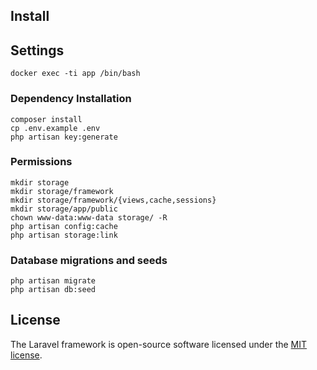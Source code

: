 ## Install

## Settings
```
docker exec -ti app /bin/bash
```

### Dependency Installation
```
composer install 
cp .env.example .env
php artisan key:generate
```

### Permissions
```
mkdir storage
mkdir storage/framework
mkdir storage/framework/{views,cache,sessions}
mkdir storage/app/public
chown www-data:www-data storage/ -R
php artisan config:cache
php artisan storage:link
```

### Database migrations and seeds
```
php artisan migrate
php artisan db:seed
```
## License

The Laravel framework is open-source software licensed under the [MIT license](https://opensource.org/licenses/MIT).
